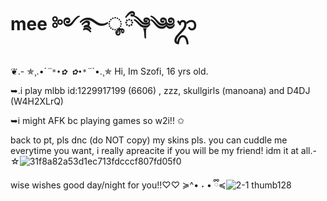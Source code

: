 # mee ༻࿐ೄྀ༆༄༅ᬊ
❦.- ✯¸.•´*¨`*•✿ ✿•*`¨*`•.¸✯
Hi, Im Szofi, 16 yrs old.

➥.i play mlbb id:1229917199 (6606) , zzz, skullgirls (manoana) and D4DJ (W4H2XLrQ)

➥i might AFK bc playing games so w2i!! ✩

back to pt, pls dnc (do NOT copy) my skins pls. you can cuddle me everytime you want, i really apreacite if you will be my friend! idm it at all.-☆![31f8a82a53d1ec713fdcccf807fd05f0](https://github.com/user-attachments/assets/fe8766f9-5cc0-4df1-b1f3-41460bec176f) 

wise wishes good day/night for you!!♡♡
≽^• ˕ • ྀི≼![2-1 thumb128](https://github.com/user-attachments/assets/d36b912c-3c5b-40c6-ac0b-fc1371bc7cbd)
